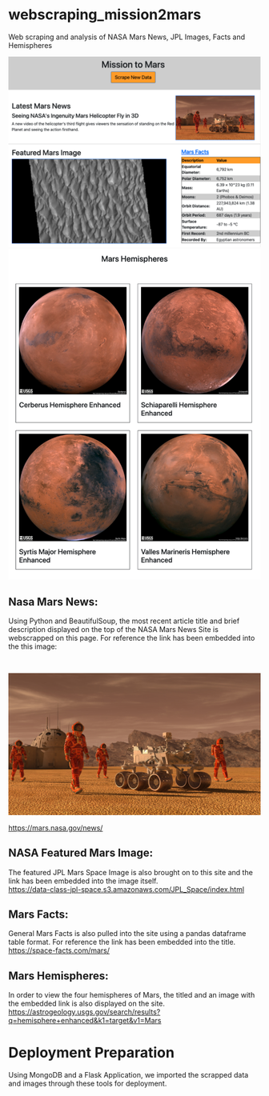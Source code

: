 # webscraping_mission2mars
Web scraping and analysis of NASA Mars News, JPL Images, Facts and Hemispheres

![Alt text](static/Mars-1.png?raw=True "Site Top")
![Alt text](static/Mars-2.png?raw=True "Site Bottom")

## Nasa Mars News:
Using Python and BeautifulSoup, the most recent article title and brief description displayed on the top of the NASA Mars News Site is webscrapped on this page. For reference the link has been embedded into the this image:

<br>

![Alt text](static/mission_to_mars.png?raw=True "Mars Image")

https://mars.nasa.gov/news/

## NASA Featured Mars Image:
The featured JPL Mars Space Image is also brought on to this site and the link has been embedded into the image itself.
<br>
https://data-class-jpl-space.s3.amazonaws.com/JPL_Space/index.html

## Mars Facts:
General Mars Facts is also pulled into the site using a pandas dataframe table format. For reference the link has been embedded into the title.
<br>
https://space-facts.com/mars/

## Mars Hemispheres:
In order to view the four hemispheres of Mars, the titled and an image with the embedded link is also displayed on the site.
<br>
https://astrogeology.usgs.gov/search/results?q=hemisphere+enhanced&k1=target&v1=Mars

# Deployment Preparation
Using MongoDB and a Flask Application, we imported the scrapped data and images through these tools for deployment.